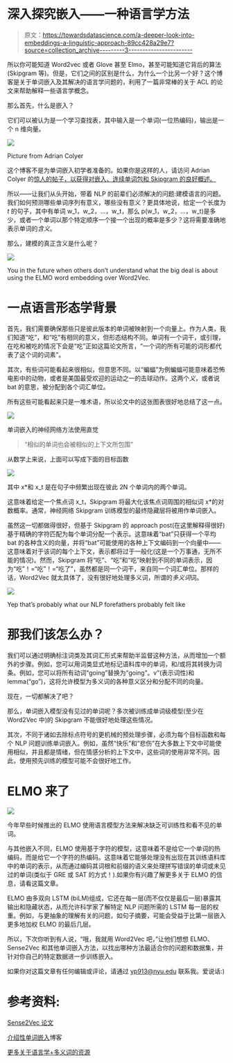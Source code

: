 # 深入探究嵌入——一种语言学方法

> 原文：<https://towardsdatascience.com/a-deeper-look-into-embeddings-a-linguistic-approach-89cc428a29e7?source=collection_archive---------3----------------------->

所以你可能知道 Word2vec 或者 Glove 甚至 Elmo，甚至可能知道它背后的算法(Skipgram 等)。但是，它们之间的区别是什么，为什么一个比另一个好？这个博客是关于单词嵌入及其解决的语言学问题的，利用了一篇非常棒的关于 ACL 的论文来帮助解释一些语言学概念。

那么首先，什么是嵌入？

它们可以被认为是一个学习查找表，其中输入是一个单词(一位热编码)，输出是一个 n 维向量。

![](img/44c6731b7e35cd7f9a7c025b76af65ee.png)

Picture from Adrian Colyer

这个博客不是为单词嵌入初学者准备的。如果你是这样的人，请访问 Adrian Colyer 的[惊人的帖子，以获得对嵌入、连续单词包和 Skipgram 的良好概述。](https://blog.acolyer.org/2016/04/21/the-amazing-power-of-word-vectors/)

所以——让我们从头开始，带着 NLP 的前辈们必须解决的问题:建模语言的问题。我们如何预测哪些单词序列有意义，哪些没有意义？更具体地说，给定一个长度为 *t* 的句子，其中有单词 w_1，w_2，…，w_t，那么 p(w_1，w_2，…，w_t)是多少，或者一个单词以那个特定顺序一个接一个出现的概率是多少？这将需要准确地表示单词的*含义*。

那么，建模的真正含义是什么呢？

![](img/37970623feacc204c94427afbccfb4c2.png)

You in the future when others don’t understand what the big deal is about using the ELMO word embedding over Word2Vec.

# 一点语言形态学背景

首先，我们需要确保那些只是彼此版本的单词被映射到一个向量上。作为人类，我们知道“吃”，和“吃”有相同的意义，但形态结构不同。单词有一个词干，或引理，在吃和被吃的情况下会是“吃”正如这篇论文所言，“一个词的所有可能的词形都代表了这个词的词素”。

其次，有些词可能看起来很相似，但意思不同。以“蝙蝠”为例蝙蝠可能意味着恐怖电影中的动物，或者是美国最受欢迎的运动之一的击球动作。这两个*义*，或者说 bat 的意思，被分配到各个词汇单位。

所有这些可能看起来只是一堆术语，所以论文中的这张图表很好地总结了这一点。

![](img/689c801b83aa6ddcbec916ffc3b3dfde.png)

单词嵌入的神经网络方法使用直觉

> “相似的单词也会被相似的上下文所包围”

从数学上来说，上面可以写成下面的目标函数

![](img/8b85ec72c1436c143141eef144435909.png)

其中 x*和 x_t 是在句子中频繁出现在彼此 2N 个单词内的两个单词。

这意味着给定一个焦点词 x_t，Skipgram 将最大化该焦点词周围的相似词 x*的对数概率。通常，神经网络 Skipgram 训练模型的最终隐藏层将被用作单词嵌入。

虽然这一切都做得很好，但基于 Skipgram 的 approach post(在这里解释得很好)基于精确的字符匹配为每个单词分配一个表示。这意味着“bat”只获得一个平均 bat 的各种含义的向量，并将“bat”可能使用的各种上下文编码到一个向量中——这意味着对于该词的每个上下文，表示都将过于一般化(这是一个万事通，无所不能的情况)。然而，Skipgram 将“吃”、“吃”和“吃”映射到不同的单词表示，因为“吃”！=“吃”！=“吃了”，虽然都是同一个词干，来自同一个词汇单位。那样的话，Word2Vec 就太具体了，没有很好地处理多义词，所谓的*多义词*词。

![](img/45e453725d01a3f0338d6ec036028de7.png)

Yep that’s probably what our NLP forefathers probably felt like

# 那我们该怎么办？

我们可以通过明确标注词类及其词汇形式来帮助半监督这种方法，从而增加一个额外的步骤。例如，您可以用词类显式地标记语料库中的单词，和/或将其转换为词条。例如，您可以将所有动词“going”替换为“going”。v”(表示词性)和 lemma(“go”)，这将允许模型为多义词的各种意义区分和分配不同的向量。

现在，一切都解决了吧？

那么，单词嵌入模型没有见过的单词呢？多次被训练成单词级模型(至少在 Word2Vec 中)的 Skipgram 不能很好地处理这些情况。

其次，不同于诸如去除标点符号的更机械的预处理步骤，必须为每个目标函数和每个 NLP 问题训练单词嵌入。例如，虽然“快乐”和“悲伤”在大多数上下文中可能使用相似，并且都是情绪，但在情感分析的上下文中，这些词的使用非常不同。因此，使用预先训练的模型可能不会很好地工作。

# ELMO 来了

![](img/fb790279ad47ec027354929519fc30f4.png)

今年早些时候推出的 ELMO 使用语言模型方法来解决缺乏可训练性和看不见的单词。

与其他嵌入不同，ELMO 使用基于字符的模型，这意味着不是给它一个单词的热编码，而是给它一个字符的热编码。这意味着它能够处理没有出现在其训练语料库中的单词的表示，从而通过编码其词根和前缀的语义来处理拼写错误的单词或未见过的单词(类似于 GRE 或 SAT 的方式！).如果你有兴趣了解更多关于 ELMO 的信息，请看这篇文章。

ELMO 由多双向 LSTM (biLM)组成，它还在每一层(而不仅仅是最后一层)暴露其输出和隐藏状态，从而允许科学家了解特定 NLP 问题所需的 LSTM 每一层的权重。例如，与更抽象的理解有关的问题，如句子摘要，可能会受益于比第一层嵌入更多地加权 ELMO 的最后几层。

所以，下次你听到有人说，“哦，我就用 Word2Vec 吧，”让他们想想 ELMO、Sense2Vec 和其他单词嵌入方法，以找出哪种方法最适合你的问题和数据集，并针对你自己的特定数据进一步训练嵌入。

如果你对这篇文章有任何编辑或评论，请通过 yp913@nyu.edu 联系我。爱说话:)

# 参考资料:

[Sense2Vec 论文](https://arxiv.org/pdf/1511.06388.pdf)

[介绍性单词嵌入](http://hunterheidenreich.com/blog/intro-to-word-embeddings/)博客

[更多关于语言学+多义词的资源](http://www.linguistics.ucsb.edu/faculty/stgries/research/2015_STG_Polysemy_HbCogLing.pdf)
